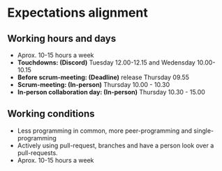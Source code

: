 #   Expectations alignment

## Working hours and days

 - Aprox. 10-15 hours a week
 - **Touchdowns: (Discord)** Tuesday 12.00-12.15 and Wedensday 10.00-10.15
 - **Before scrum-meeting: (Deadline)** release Thursday 09.55
 - **Scrum-meeting: (In-person)** Thursday 10.00 - 10.30
 - **In-person collaboration day: (In-person)** Thursday 10.30 - 15.00


## Working conditions
- Less programming in common, more peer-programming and single-programming
- Actively using pull-request, branches and have a person look over a pull-requests.
 - Aprox. 10-15 hours a week



